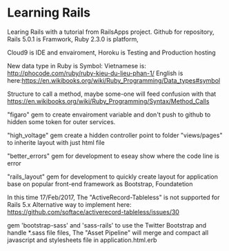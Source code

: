 # Learning Rails
Learing Rails with a tutorial from RailsApps project.
Github for repository, Rails 5.0.1 is Framwork, Ruby 2.3.0 is platform,

Cloud9 is IDE and envairoment, Horoku is Testing and Production hosting

New data type in Ruby is Symbol:
Vietnamese is: http://phocode.com/ruby/ruby-kieu-du-lieu-phan-1/
English is here:https://en.wikibooks.org/wiki/Ruby_Programming/Data_types#symbol

Structure to call a method, maybe some-one will feed confusion with that
https://en.wikibooks.org/wiki/Ruby_Programming/Syntax/Method_Calls

"figaro" gem to create envairoment variable and don't push to github to hidden some token
for outer services.

"high_voltage" gem create a hidden controller point to folder "views/pages" to inherite 
layout with just html file

"better_errors" gem for development to eseay show where the code line is error
 
"rails_layout" gem for development to quickly create layout for application base on
popular front-end framework as Bootstrap, Foundatetion

In this time 17/Feb/2017, The "ActiveRecord-Tableless" is not supported for Rails 5.x
Alternative way to implement here: https://github.com/softace/activerecord-tableless/issues/30

gem 'bootstrap-sass' and 'sass-rails' to use the Twitter Bootstrap and handle *.sass file files,
The "Asset Pipeline" will merge and compact all javascript and stylesheets file in application.html.erb
